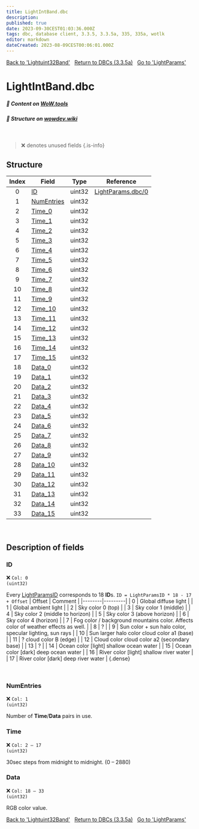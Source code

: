 ```yaml
---
title: LightIntBand.dbc
description:
published: true
date: 2023-09-30CEST01:03:36.000Z
tags: dbc, database client, 3.3.5, 3.3.5a, 335, 335a, wotlk
editor: markdown
dateCreated: 2023-08-09CEST00:06:01.000Z
---
```

<a href="https://trinitycore.info/files/DBC/335/lightuint32band" class="mt-5 v-btn v-btn--depressed v-btn--flat v-btn--outlined theme--light v-size--default darkblue--text text--lighten-3"><span class="v-btn__content"><i aria-hidden="true" class="v-icon notranslate v-icon--left mdi mdi-arrow-left theme--light"></i><span>Back to 'Lightuint32Band'</span></span></a>&nbsp;&nbsp;&nbsp;<a href="https://trinitycore.info/files/DBC/335/home" class="mt-5 v-btn v-btn--depressed v-btn--flat v-btn--outlined theme--light v-size--default darkblue--text text--lighten-3"><span class="v-btn__content"><i aria-hidden="true" class="v-icon notranslate v-icon--left mdi mdi-home-outline theme--light"></i><span>Return to DBCs (3.3.5a)</span></span></a>&nbsp;&nbsp;&nbsp;<a href="https://trinitycore.info/files/DBC/335/lightparams" class="mt-5 v-btn v-btn--depressed v-btn--flat v-btn--outlined theme--light v-size--default darkblue--text text--lighten-3"><span class="v-btn__content"><span>Go to 'LightParams'</span><i aria-hidden="true" class="v-icon notranslate v-icon--right mdi mdi-arrow-right theme--light"></i></span></a>

# LightIntBand.dbc
##### :open_book: Content on [WoW.tools](https://wow.tools/dbc/?dbc=lightintband&build=3.3.5.12340)
##### :pencil: Structure on [wowdev.wiki](https://wowdev.wiki/DB/LightIntBand)
&nbsp;

> :x: denotes unused fields
{.is-info}


## Structure

| Index | Field | Type | Reference |
| :---: | --- | :---: | --- |
| 0 | [ID](#id) | uint32 | [LightParams.dbc/0](/files/DBC/335/lightparams#id) |
| 1 | [NumEntries](#id) | uint32 |  |
| 2 | [Time_0](#time) | uint32 |  |
| 3 | [Time_1](#time) | uint32 |  |
| 4 | [Time_2](#time) | uint32 |  |
| 5 | [Time_3](#time) | uint32 |  |
| 6 | [Time_4](#time) | uint32 |  |
| 7 | [Time_5](#time) | uint32 |  |
| 8 | [Time_6](#time) | uint32 |  |
| 9 | [Time_7](#time) | uint32 |  |
| 10 | [Time_8](#time) | uint32 |  |
| 11 | [Time_9](#time) | uint32 |  |
| 12 | [Time_10](#time) | uint32 |  |
| 13 | [Time_11](#time) | uint32 |  |
| 14 | [Time_12](#time) | uint32 |  |
| 15 | [Time_13](#time) | uint32 |  |
| 16 | [Time_14](#time) | uint32 |  |
| 17 | [Time_15](#time) | uint32 |  |
| 18 | [Data_0](#data) | uint32 |  |
| 19 | [Data_1](#data) | uint32 |  |
| 20 | [Data_2](#data) | uint32 |  |
| 21 | [Data_3](#data) | uint32 |  |
| 22 | [Data_4](#data) | uint32 |  |
| 23 | [Data_5](#data) | uint32 |  |
| 24 | [Data_6](#data) | uint32 |  |
| 25 | [Data_7](#data) | uint32 |  |
| 26 | [Data_8](#data) | uint32 |  |
| 27 | [Data_9](#data) | uint32 |  |
| 28 | [Data_10](#data) | uint32 |  |
| 29 | [Data_11](#data) | uint32 |  |
| 30 | [Data_12](#data) | uint32 |  |
| 31 | [Data_13](#data) | uint32 |  |
| 32 | [Data_14](#data) | uint32 |  |
| 33 | [Data_15](#data) | uint32 |  |
&nbsp;
## Description of fields

### ID
:x: <code>Col: 0 (uint32)</code>

Every [LightParamsID](/files/DBC/335/lightparams#id) corresponds to 18 **ID**s.
`ID = LightParamsID * 18 - 17 + Offset`
| Offset | Comment |
|--------|---------|
| 0 | Global diffuse light |
| 1 | Global ambient light |
| 2 | Sky color 0 (top) |
| 3 | Sky color 1 (middle) |
| 4 | Sky color 2 (middle to horizon) |
| 5 | Sky color 3 (above horizon) |
| 6 | Sky color 4 (horizon) |
| 7 | Fog color / background mountains color. Affects color of weather effects as well. |
| 8 | ? |
| 9 | Sun color + sun halo color, specular lighting, sun rays |
| 10 | Sun larger halo color cloud color a1 (base) |
| 11 | ? cloud color B (edge) |
| 12 | Cloud color cloud color a2 (secondary base) |
| 13 | ? |
| 14 | Ocean color \[light] shallow ocean water |
| 15 | Ocean color \[dark] deep ocean water |
| 16 | River color \[light] shallow river water |
| 17 | River color \[dark] deep river water |
{.dense}

&nbsp;

### NumEntries
:x: <code>Col: 1 (uint32)</code>

Number of **Time**/**Data** pairs in use.
&nbsp;

### Time
:x: <code>Col: 2 &ndash; 17 (uint32)</code>

30sec steps from midnight to midnight. (0 &ndash; 2880)
&nbsp;

### Data
:x: <code>Col: 18 &ndash; 33 (uint32)</code>

RGB color value.
&nbsp;

<a href="https://trinitycore.info/files/DBC/335/lightuint32band" class="mt-5 v-btn v-btn--depressed v-btn--flat v-btn--outlined theme--light v-size--default darkblue--text text--lighten-3"><span class="v-btn__content"><i aria-hidden="true" class="v-icon notranslate v-icon--left mdi mdi-arrow-left theme--light"></i><span>Back to 'Lightuint32Band'</span></span></a>&nbsp;&nbsp;&nbsp;<a href="https://trinitycore.info/files/DBC/335/home" class="mt-5 v-btn v-btn--depressed v-btn--flat v-btn--outlined theme--light v-size--default darkblue--text text--lighten-3"><span class="v-btn__content"><i aria-hidden="true" class="v-icon notranslate v-icon--left mdi mdi-home-outline theme--light"></i><span>Return to DBCs (3.3.5a)</span></span></a>&nbsp;&nbsp;&nbsp;<a href="https://trinitycore.info/files/DBC/335/lightparams" class="mt-5 v-btn v-btn--depressed v-btn--flat v-btn--outlined theme--light v-size--default darkblue--text text--lighten-3"><span class="v-btn__content"><span>Go to 'LightParams'</span><i aria-hidden="true" class="v-icon notranslate v-icon--right mdi mdi-arrow-right theme--light"></i></span></a>

